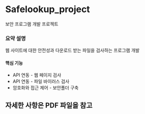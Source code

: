 # Safelookup_project
보안 프로그램 개발 프로젝트
### 요약 설명 ###
웹 사이트에 대한 안전성과 다운로드 받는 파일을 검사하는 프로그램 개발
#### 핵심 기능 ####
- API 연동 - 웹 페이지 검사
- API 연동 - 파일 바이러스 검사
- 암호화와 접근 제어 - 보안폴더 구축
## 자세한 사항은 PDF 파일을 참고 ##

